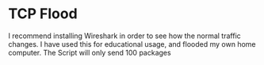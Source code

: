 #  TCP Flood

I recommend installing Wireshark in order to see how the normal traffic changes.
I have used this for educational usage, and flooded my own home computer.
The Script will only send 100 packages
